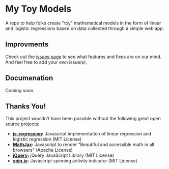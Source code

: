 # My Toy Models
A repo to help folks create "toy" mathematical models in the form of linear and logistic regressions based on data collected through a simple web app.

## Improvments

Check out the [issues page](https://github.com/colarusso/mytoymodels/issues) to see what features and fixes are on our mind. And feel free to add your own issue(s). 

## Documenation 

Coming soon.

## Thanks You!

This project wouldn't have been possible without the following great open source projects: 

- **[js-regression](https://github.com/chen0040/js-regression):** Javascript implementation of linear regression and logistic regression (MIT License)
- **[MathJax](https://github.com/mathjax/MathJax):** Javascript to render "Beautiful and accessible math in all browsers" (Apache License)
- **[jQuery](https://github.com/jquery/jquery):** jQuery JavaScript Library (MIT License)
- **[spin.js](https://github.com/fgnass/spin.js):** Javascript spinning activity indicator (MIT License)

